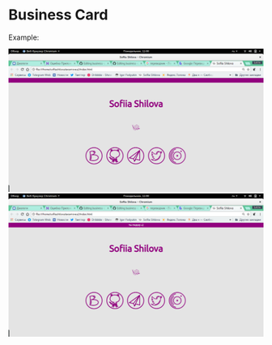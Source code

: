 <h1>Business Card</h1>

Example:

<div>
    <img src="images/front1.png">
    <img src="images/front2.png">
</div>
